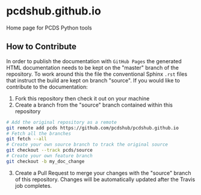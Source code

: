 # pcdshub.github.io
Home page for PCDS Python tools

## How to Contribute
In order to publish the documentation with `GitHub Pages` the generated HTML documentation needs to be kept on the "master" branch of the repository. To work around this the file the conventional Sphinx `.rst` files that instruct the build are kept on branch "source". If you would like to contribute to the documentation:

1. Fork this repository then check it out on your machine
2. Create a branch from the "source" branch contained within this repository
```bash
# Add the original repository as a remote
git remote add pcds https://github.com/pcdshub/pcdshub.github.io
# Fetch all the branches
git fetch --all
# Create your own source branch to track the original source
git checkout --track pcds/source
# Create your own feature branch
git checkout -b my_doc_change
```
3. Create a Pull Request to merge your changes with the "source" branch of this repository. Changes will be automatically updated after the Travis job completes.
